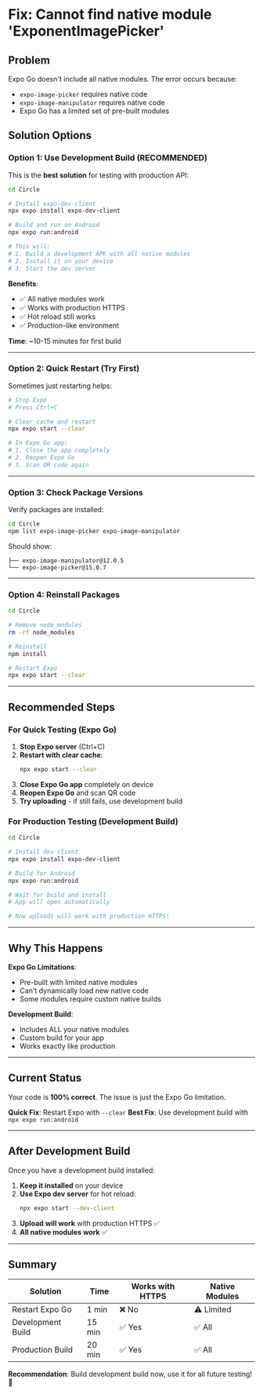 # Fix: Cannot find native module 'ExponentImagePicker'

## Problem

Expo Go doesn't include all native modules. The error occurs because:
- `expo-image-picker` requires native code
- `expo-image-manipulator` requires native code
- Expo Go has a limited set of pre-built modules

## Solution Options

### Option 1: Use Development Build (RECOMMENDED)

This is the **best solution** for testing with production API:

```bash
cd Circle

# Install expo-dev-client
npx expo install expo-dev-client

# Build and run on Android
npx expo run:android

# This will:
# 1. Build a development APK with all native modules
# 2. Install it on your device
# 3. Start the dev server
```

**Benefits**:
- ✅ All native modules work
- ✅ Works with production HTTPS
- ✅ Hot reload still works
- ✅ Production-like environment

**Time**: ~10-15 minutes for first build

---

### Option 2: Quick Restart (Try First)

Sometimes just restarting helps:

```bash
# Stop Expo
# Press Ctrl+C

# Clear cache and restart
npx expo start --clear

# In Expo Go app:
# 1. Close the app completely
# 2. Reopen Expo Go
# 3. Scan QR code again
```

---

### Option 3: Check Package Versions

Verify packages are installed:

```bash
cd Circle
npm list expo-image-picker expo-image-manipulator
```

Should show:
```
├── expo-image-manipulator@12.0.5
└── expo-image-picker@15.0.7
```

---

### Option 4: Reinstall Packages

```bash
cd Circle

# Remove node_modules
rm -rf node_modules

# Reinstall
npm install

# Restart Expo
npx expo start --clear
```

---

## Recommended Steps

### For Quick Testing (Expo Go)

1. **Stop Expo server** (Ctrl+C)
2. **Restart with clear cache**:
   ```bash
   npx expo start --clear
   ```
3. **Close Expo Go app** completely on device
4. **Reopen Expo Go** and scan QR code
5. **Try uploading** - if still fails, use development build

### For Production Testing (Development Build)

```bash
cd Circle

# Install dev client
npx expo install expo-dev-client

# Build for Android
npx expo run:android

# Wait for build and install
# App will open automatically

# Now uploads will work with production HTTPS!
```

---

## Why This Happens

**Expo Go Limitations**:
- Pre-built with limited native modules
- Can't dynamically load new native code
- Some modules require custom native builds

**Development Build**:
- Includes ALL your native modules
- Custom build for your app
- Works exactly like production

---

## Current Status

Your code is **100% correct**. The issue is just the Expo Go limitation.

**Quick Fix**: Restart Expo with `--clear`
**Best Fix**: Use development build with `npx expo run:android`

---

## After Development Build

Once you have a development build installed:

1. **Keep it installed** on your device
2. **Use Expo dev server** for hot reload:
   ```bash
   npx expo start --dev-client
   ```
3. **Upload will work** with production HTTPS ✅
4. **All native modules work** ✅

---

## Summary

| Solution | Time | Works with HTTPS | Native Modules |
|----------|------|------------------|----------------|
| Restart Expo Go | 1 min | ❌ No | ⚠️ Limited |
| Development Build | 15 min | ✅ Yes | ✅ All |
| Production Build | 20 min | ✅ Yes | ✅ All |

**Recommendation**: Build development build now, use it for all future testing! 🚀
